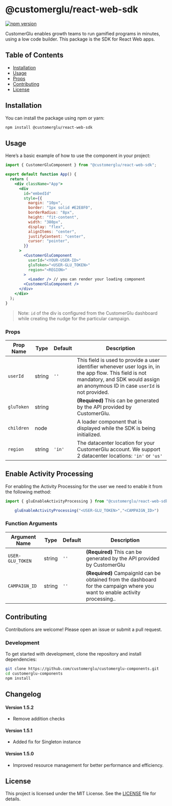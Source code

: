 # @customerglu/react-web-sdk

[![npm version](https://badge.fury.io/js/@customerglu%2Freact-web-sdk.svg)](https://badge.fury.io/js/@customerglu%2Freact-web-sdk)

CustomerGlu enables growth teams to run gamified programs in minutes, using a low code builder. This package is the SDK for React Web apps.

## Table of Contents

- [Installation](#installation)
- [Usage](#usage)
- [Props](#props)
- [Contributing](#contributing)
- [License](#license)

## Installation

You can install the package using npm or yarn:

```sh
npm install @customerglu/react-web-sdk
```

## Usage

Here’s a basic example of how to use the component in your project:

```jsx
import { CustomerGluComponent } from "@customerglu/react-web-sdk";

export default function App() {
  return (
    <div className="App">
      <div
        id="embedId"
        style={{
          margin: "10px",
          border: "1px solid #E2E8F0",
          borderRadius: "8px",
          height: "fit-content",
          width: "380px",
          display: "flex",
          alignItems: "center",
          justifyContent: "center",
          cursor: "pointer",
        }}
      >
        <CustomerGluComponent
          userId="<YOUR-USER-ID>"
          gluToken="<USER-GLU_TOKEN>"
          region="<REGION>"
        >
          <Loader /> // you can render your loading component
        <CustomerGluComponent />
      </div>
    </div>
  );
}
```

> Note: `id` of the div is configured from the CustomerGlu dashboard while creating the nudge for the particular campaign.

### Props

| Prop Name  | Type   | Default | Description                                                                                                                                                                                 |
| ---------- | ------ | ------- | ------------------------------------------------------------------------------------------------------------------------------------------------------------------------------------------- |
| `userId`   | string | `''`    | This field is used to provide a user identifier whenever user logs in, in the app flow. This field is not mandatory, and SDK would assign an anonymous ID in case `userId` is not provided. |
| `gluToken` | string |         | **(Required)** This can be generated by the API provided by CustomerGlu.                                                                                                                    |
| `children` | node   |         | A loader component that is displayed while the SDK is being initialized.                                                                                                                    |
| `region` | string   |     `'in'`   | The datacenter location for your CustomerGlu account. We support 2 datacenter locations: `'in'` or `'us'`  |

## Enable Activity Processing

For enabling the Activity Processing for the user we need to enable it from the following method:

```jsx
import { gluEnableActivityProcessing } from "@customerglu/react-web-sdk";

    gluEnableActivityProcessing("<USER-GLU_TOKEN>","<CAMPAIGN_ID>")

```
### Function Arguments

| Argument Name  | Type   | Default | Description                                                                                                                                                                                 |
| ---------- | ------ | ------- | ------------------------------------------------------------------------------------------------------------------------------------------------------------------------------------------- |
| `USER-GLU_TOKEN`   | string | `''`    | **(Required)** This can be generated by the API provided by CustomerGlu|
| `CAMPAIGN_ID` | string |   `''`     | **(Required)** CampaignId can be obtained from the dashboard for the campaign where you want to enable activity processing..                


## Contributing

Contributions are welcome! Please open an issue or submit a pull request.

### Development

To get started with development, clone the repository and install dependencies:

```sh
git clone https://github.com/customerglu/customerglu-components.git
cd customerglu-components
npm install
```

## Changelog

#### Version 1.5.2

- Remove addition checks 

#### Version 1.5.1

- Added fix for Singleton instance 

#### Version 1.5.0

- Improved resource management for better performance and efficiency.

## License

This project is licensed under the MIT License. See the [LICENSE](LICENSE) file for details.
